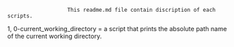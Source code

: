                       This readme.md file contain discription of each scripts.
1, 0-current_working_directory =  a script that prints the absolute path name of the current working directory.
